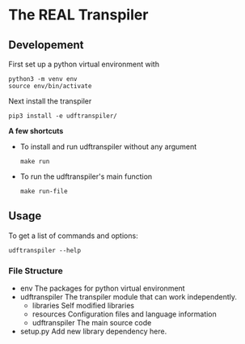 # The REAL Transpiler

## Developement
First set up a python virtual environment with
```
python3 -m venv env
source env/bin/activate
```
Next install the transpiler
```
pip3 install -e udftranspiler/
```
**A few shortcuts**
- To install and run udftranspiler without any argument
  ```
  make run
  ```
- To run the udftranspiler's main function
  ```
  make run-file
  ```

## Usage

To get a list of commands and options:

```
udftranspiler --help
```

### File Structure
- env
  The packages for python virtual environment
- udftranspiler
  The transpiler module that can work independently.
  - libraries
    Self modified libraries
  - resources
    Configuration files and language information
  - udftranspiler
    The main source code
- setup.py
  Add new library dependency here.
